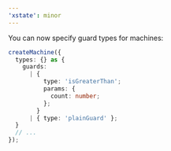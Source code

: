 ```yaml
---
'xstate': minor
---
```


You can now specify guard types for machines:

```ts
createMachine({
  types: {} as {
    guards:
      | {
          type: 'isGreaterThan';
          params: {
            count: number;
          };
        }
      | { type: 'plainGuard' };
  }
  // ...
});
```
